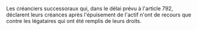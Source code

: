   
Les créanciers successoraux qui, dans le délai prévu à l'article 792, déclarent leurs créances après l'épuisement de l'actif n'ont de recours que contre les légataires qui ont été remplis de leurs droits.  

  

